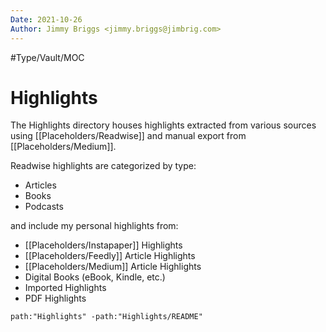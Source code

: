 ```yaml
---
Date: 2021-10-26
Author: Jimmy Briggs <jimmy.briggs@jimbrig.com>
---
```


#Type/Vault/MOC

# Highlights

The Highlights directory houses highlights extracted from various sources using [[Placeholders/Readwise]] and manual export from [[Placeholders/Medium]].

Readwise highlights are categorized by type:
- Articles
- Books
- Podcasts

and include my personal highlights from:

- [[Placeholders/Instapaper]] Highlights
- [[Placeholders/Feedly]] Article Highlights
- [[Placeholders/Medium]] Article Highlights
-  Digital Books (eBook, Kindle, etc.)
- Imported Highlights
- PDF Highlights

```query
path:"Highlights" -path:"Highlights/README"
```
